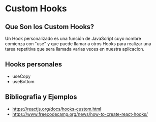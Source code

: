 # Custom Hooks

## Que Son los Custom Hooks?

Un Hook personalizado es una función de JavaScript cuyo nombre comienza con "use" y que puede llamar a otros Hooks para realizar una tarea repetitiva que sera llamada varias veces en nuestra aplicacion.

## Hooks personales
* useCopy
* useBottom

## Bibliografia y Ejemplos

* https://reactjs.org/docs/hooks-custom.html
* https://www.freecodecamp.org/news/how-to-create-react-hooks/
